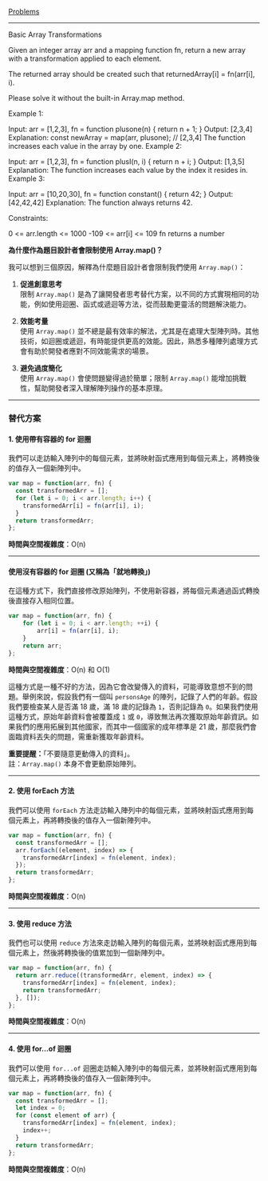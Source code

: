 [Problems](https://leetcode.com/problems/counter-ii/description/?envType=study-plan-v2&envId=30-days-of-javascript)

---
Basic Array Transformations

Given an integer array arr and a mapping function fn, return a new array with a transformation applied to each element.

The returned array should be created such that returnedArray[i] = fn(arr[i], i).

Please solve it without the built-in Array.map method.

 

Example 1:

Input: arr = [1,2,3], fn = function plusone(n) { return n + 1; }
Output: [2,3,4]
Explanation:
const newArray = map(arr, plusone); // [2,3,4]
The function increases each value in the array by one. 
Example 2:

Input: arr = [1,2,3], fn = function plusI(n, i) { return n + i; }
Output: [1,3,5]
Explanation: The function increases each value by the index it resides in.
Example 3:

Input: arr = [10,20,30], fn = function constant() { return 42; }
Output: [42,42,42]
Explanation: The function always returns 42.
 

Constraints:

0 <= arr.length <= 1000
-109 <= arr[i] <= 109
fn returns a number

**為什麼作為題目設計者會限制使用 Array.map()？**

我可以想到三個原因，解釋為什麼題目設計者會限制我們使用 `Array.map()`：

1. **促進創意思考**  
   限制 `Array.map()` 是為了讓開發者思考替代方案，以不同的方式實現相同的功能，例如使用迴圈、函式或遞迴等方法，從而鼓勵更靈活的問題解決能力。

2. **效能考量**  
   使用 `Array.map()` 並不總是最有效率的解法，尤其是在處理大型陣列時。其他技術，如迴圈或遞迴，有時能提供更高的效能。因此，熟悉多種陣列處理方式會有助於開發者應對不同效能需求的場景。

3. **避免過度簡化**  
   使用 `Array.map()` 會使問題變得過於簡單；限制 `Array.map()` 能增加挑戰性，幫助開發者深入理解陣列操作的基本原理。

---

### 替代方案

#### 1. 使用帶有容器的 for 迴圈

我們可以走訪輸入陣列中的每個元素，並將映射函式應用到每個元素上，將轉換後的值存入一個新陣列中。

```javascript
var map = function(arr, fn) {
  const transformedArr = [];
  for (let i = 0; i < arr.length; i++) {
    transformedArr[i] = fn(arr[i], i);
  }
  return transformedArr;
};
```

**時間與空間複雜度**：O(n)

---

#### 使用沒有容器的 for 迴圈 (又稱為「就地轉換」)

在這種方式下，我們直接修改原始陣列，不使用新容器，將每個元素通過函式轉換後直接存入相同位置。

```javascript
var map = function(arr, fn) {
    for (let i = 0; i < arr.length; ++i) {
        arr[i] = fn(arr[i], i);
    }
    return arr;
};
```

**時間與空間複雜度**：O(n) 和 O(1)

這種方式是一種不好的方法，因為它會改變傳入的資料，可能導致意想不到的問題。舉例來說，假設我們有一個叫 `personsAge` 的陣列，記錄了人們的年齡。假設我們要檢查某人是否滿 18 歲，滿 18 歲的記錄為 `1`，否則記錄為 `0`。如果我們使用這種方式，原始年齡資料會被覆蓋成 `1` 或 `0`，導致無法再次獲取原始年齡資訊。如果我們的應用拓展到其他國家，而其中一個國家的成年標準是 21 歲，那麼我們會面臨資料丟失的問題，需重新獲取年齡資料。

**重要提醒：**「不要隨意更動傳入的資料」。  
註：`Array.map()` 本身不會更動原始陣列。

---

#### 2. 使用 forEach 方法

我們可以使用 `forEach` 方法走訪輸入陣列中的每個元素，並將映射函式應用到每個元素上，再將轉換後的值存入一個新陣列中。

```javascript
var map = function(arr, fn) {
  const transformedArr = [];
  arr.forEach((element, index) => {
    transformedArr[index] = fn(element, index);
  });
  return transformedArr;
};
```

**時間與空間複雜度**：O(n)

---

#### 3. 使用 reduce 方法

我們也可以使用 `reduce` 方法來走訪輸入陣列的每個元素，並將映射函式應用到每個元素上，然後將轉換後的值累加到一個新陣列中。

```javascript
var map = function(arr, fn) {
  return arr.reduce((transformedArr, element, index) => {
    transformedArr[index] = fn(element, index);
    return transformedArr;
  }, []);
};
```

**時間與空間複雜度**：O(n)

---

#### 4. 使用 for...of 迴圈

我們可以使用 `for...of` 迴圈走訪輸入陣列中的每個元素，並將映射函式應用到每個元素上，再將轉換後的值存入一個新陣列中。

```javascript
var map = function(arr, fn) {
  const transformedArr = [];
  let index = 0;
  for (const element of arr) {
    transformedArr[index] = fn(element, index);
    index++;
  }
  return transformedArr;
};
```

**時間與空間複雜度**：O(n)



